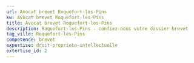 ```yaml
---
url: Avocat brevet Roquefort-les-Pins
kw: Avocat brevet Roquefort-les-Pins
title: Avocat brevet Roquefort-les-Pins
description: Roquefort-les-Pins - confiez-nous votre dossier brevet
tag_ville: Roquefort-les-Pins
competence: brevet
expertise: droit-propriete-intellectuelle
extertise_id: 2
---
```

